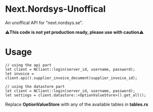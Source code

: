 # Next.Nordsys-Unoffical
An unoffical API for "next.nordsys.se".

⚠️**This code is not yet production ready, please use with caution**⚠️

# Usage

```
// using the api part
let client = NClient::login(server_id, username, password);
let invoice = client.api().supplier_invoice_document(supplier_invoice_id);
```
```
// using the datastore part
let client = NClient::login(server_id, username, password);
let settings = client.datastore::<OptionValueStore>().get_all();
```

Replace **OptionValueStore** with any of the available tables in **tables.rs**


